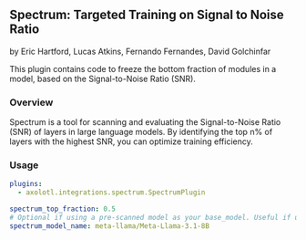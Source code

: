 ## Spectrum: Targeted Training on Signal to Noise Ratio

by Eric Hartford, Lucas Atkins, Fernando Fernandes, David Golchinfar

This plugin contains code to freeze the bottom fraction of modules in a model, based on the Signal-to-Noise Ratio (SNR).

### Overview

Spectrum is a tool for scanning and evaluating the Signal-to-Noise Ratio (SNR) of layers in large language models.
By identifying the top n% of layers with the highest SNR, you can optimize training efficiency.

### Usage

```yaml
plugins:
  - axolotl.integrations.spectrum.SpectrumPlugin

spectrum_top_fraction: 0.5
# Optional if using a pre-scanned model as your base_model. Useful if using a model mirror
spectrum_model_name: meta-llama/Meta-Llama-3.1-8B
```
